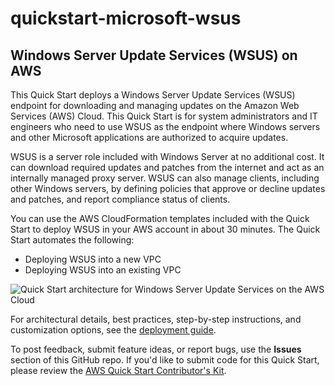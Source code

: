 # quickstart-microsoft-wsus
## Windows Server Update Services (WSUS) on AWS

This Quick Start deploys a Windows Server Update Services (WSUS) endpoint for downloading and managing updates on the Amazon Web Services (AWS) Cloud. This Quick Start is for system administrators and IT engineers who need to use WSUS as the endpoint where Windows servers and other Microsoft applications are authorized to acquire updates.

WSUS is a server role included with Windows Server at no additional cost. It can download required updates and patches from the internet and act as an internally managed proxy server. WSUS can also manage clients, including other Windows servers, by defining policies that approve or decline updates and patches, and report compliance status of clients.

You can use the AWS CloudFormation templates included with the Quick Start to deploy WSUS in your AWS account in about 30 minutes. The Quick Start automates the following:

- Deploying WSUS into a new VPC
- Deploying WSUS into an existing VPC

![Quick Start architecture for Windows Server Update Services on the AWS Cloud](https://d0.awsstatic.com/partner-network/QuickStart/datasheets/wsus-on-the-aws-cloud-architecture.png)

For architectural details, best practices, step-by-step instructions, and customization options, see the [deployment guide](https://fwd.aws/KkYwn).

To post feedback, submit feature ideas, or report bugs, use the **Issues** section of this GitHub repo. If you'd like to submit code for this Quick Start, please review the [AWS Quick Start Contributor's Kit](https://aws-quickstart.github.io/).
